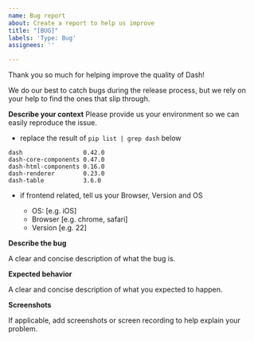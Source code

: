 ```yaml
---
name: Bug report
about: Create a report to help us improve
title: "[BUG]"
labels: 'Type: Bug'
assignees: ''

---
```


Thank you so much for helping improve the quality of Dash!

We do our best to catch bugs during the release process, but we rely on your help to find the ones that slip through.


**Describe your context**
Please provide us your environment so we can easily reproduce the issue.

-  replace the result of `pip list | grep dash` below
```
dash                 0.42.0
dash-core-components 0.47.0
dash-html-components 0.16.0
dash-renderer        0.23.0
dash-table           3.6.0
```
-  if frontend related, tell us your Browser, Version and OS

    - OS: [e.g. iOS]
    - Browser [e.g. chrome, safari]
    - Version [e.g. 22]

**Describe the bug**

A clear and concise description of what the bug is.

**Expected behavior**

A clear and concise description of what you expected to happen.

**Screenshots**

If applicable, add screenshots or screen recording to help explain your problem.
